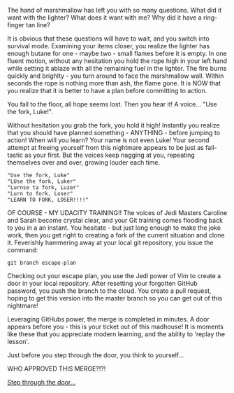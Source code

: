 The hand of marshmallow has left you with so many questions. What did it want with the lighter? What does it want with me? Why did it have a ring-finger tan line? 

It is obvious that these questions will have to wait, and you switch into survival mode. Examining your items closer, you realize the lighter has enough butane for one - maybe two - small flames before it is empty. In one fluent motion, without any hesitation you hold the rope high in your left hand while setting it ablaze with all the remaining fuel in the lighter. The fire burns quickly and brighlty - you turn around to face the marshmallow wall. Within seconds the rope is nothing more than ash, the flame gone. It is NOW that you realize that it is better to have a plan before committing to action.

You fall to the floor, all hope seems lost. Then you hear it! A voice... "Use the fork, Luke!". 

Without hesitation you grab the fork, you hold it high! Instantly you realize that you should have planned something - ANYTHING - before jumping to action! When will you learn? Your name is not even Luke! Your second attempt at freeing yourself from this nightmare appears to be just as fail-tastic as your first. But the voices keep nagging at you, repeating themselves over and over, growing louder each time.  

    "Use the fork, Luke"  
    "LUse the fork, Luker"  
    "Lurnse ta fork, Luzer"  
    "Lurn to fork, Loser"  
    "LEARN TO FORK, LOSER!!!!"

OF COURSE - MY UDACITY TRAINING!! The voices of Jedi Masters Caroline and Sarah become crystal clear, and your Git training comes flooding back to you in a an instant. You hesitate - but just long enough to make the joke work, then you get right to creating a fork of the current situation and clone it. Feverishly  hammering away at your local git repository, you issue the command: 

    git branch escape-plan

Checking out your escape plan, you use the Jedi power of Vim to create a door in your local repository. After resetting your forgotten GitHub password,  you push the branch to the cloud. You create a pull request, hoping to get this version into the master branch so you can get out of this nightmare!

Leveraging GitHubs power, the merge is completed in minutes. A door appears before you - this is your ticket out of this madhouse! It is moments like these that you appreciate modern learning, and the ability to 'replay the lesson'.


Just before you step through the door, you think to yourself...

WHO APPROVED THIS MERGE?!?!





[Step through the door...](marshmallow.md)
 


